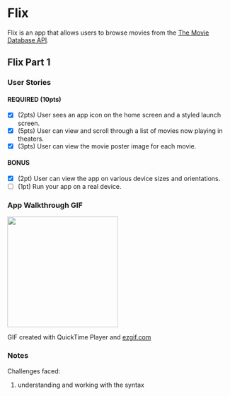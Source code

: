 # Flix

Flix is an app that allows users to browse movies from the [The Movie Database API](http://docs.themoviedb.apiary.io/#).

## Flix Part 1

### User Stories

#### REQUIRED (10pts)
- [x] (2pts) User sees an app icon on the home screen and a styled launch screen.
- [x] (5pts) User can view and scroll through a list of movies now playing in theaters.
- [x] (3pts) User can view the movie poster image for each movie.

#### BONUS
- [x] (2pt) User can view the app on various device sizes and orientations.
- [ ] (1pt) Run your app on a real device.

### App Walkthrough GIF
<img src=https://github.com/qyc206/flix/blob/main/gif/flix_demo.gif width=250><br>

GIF created with QuickTime Player and [ezgif.com](https://ezgif.com/video-to-gif)

### Notes
Challenges faced:
1. understanding and working with the syntax
